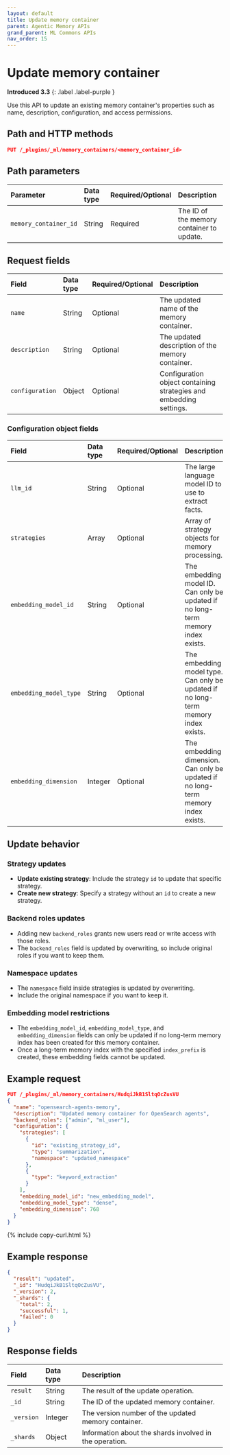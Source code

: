 ```yaml
---
layout: default
title: Update memory container
parent: Agentic Memory APIs
grand_parent: ML Commons APIs
nav_order: 15
---
```


# Update memory container
**Introduced 3.3**
{: .label .label-purple }

Use this API to update an existing memory container's properties such as name, description, configuration, and access permissions.

## Path and HTTP methods

```json
PUT /_plugins/_ml/memory_containers/<memory_container_id>
```

## Path parameters

| Parameter | Data type | Required/Optional | Description |
| :--- | :--- | :--- | :--- |
| `memory_container_id` | String | Required | The ID of the memory container to update. |

## Request fields

| Field | Data type | Required/Optional | Description |
| :--- | :--- | :--- | :--- |
| `name` | String | Optional | The updated name of the memory container. |
| `description` | String | Optional | The updated description of the memory container. |
| `configuration` | Object | Optional | Configuration object containing strategies and embedding settings. |

### Configuration object fields

| Field | Data type | Required/Optional | Description |
| :--- | :--- | :--- | :--- |
| `llm_id` | String | Optional | The large language model ID to use to extract facts. |
| `strategies` | Array | Optional | Array of strategy objects for memory processing. |
| `embedding_model_id` | String | Optional | The embedding model ID. Can only be updated if no long-term memory index exists. |
| `embedding_model_type` | String | Optional | The embedding model type. Can only be updated if no long-term memory index exists. |
| `embedding_dimension` | Integer | Optional | The embedding dimension. Can only be updated if no long-term memory index exists. |

## Update behavior

### Strategy updates
- **Update existing strategy**: Include the strategy `id` to update that specific strategy.
- **Create new strategy**: Specify a strategy without an `id` to create a new strategy.

### Backend roles updates
- Adding new `backend_roles` grants new users read or write access with those roles.
- The `backend_roles` field is updated by overwriting, so include original roles if you want to keep them.

### Namespace updates
- The `namespace` field inside strategies is updated by overwriting.
- Include the original namespace if you want to keep it.

### Embedding model restrictions
- The `embedding_model_id`, `embedding_model_type`, and `embedding_dimension` fields can only be updated if no long-term memory index has been created for this memory container.
- Once a long-term memory index with the specified `index_prefix` is created, these embedding fields cannot be updated.


## Example request

```json
PUT /_plugins/_ml/memory_containers/HudqiJkB1SltqOcZusVU
{
  "name": "opensearch-agents-memory",
  "description": "Updated memory container for OpenSearch agents",
  "backend_roles": ["admin", "ml_user"],
  "configuration": {
    "strategies": [
      {
        "id": "existing_strategy_id",
        "type": "summarization",
        "namespace": "updated_namespace"
      },
      {
        "type": "keyword_extraction"
      }
    ],
    "embedding_model_id": "new_embedding_model",
    "embedding_model_type": "dense",
    "embedding_dimension": 768
  }
}
```
{% include copy-curl.html %}

## Example response

```json
{
  "result": "updated",
  "_id": "HudqiJkB1SltqOcZusVU",
  "_version": 2,
  "_shards": {
    "total": 2,
    "successful": 1,
    "failed": 0
  }
}
```

## Response fields

| Field | Data type | Description |
| :--- | :--- | :--- |
| `result` | String | The result of the update operation. |
| `_id` | String | The ID of the updated memory container. |
| `_version` | Integer | The version number of the updated memory container. |
| `_shards` | Object | Information about the shards involved in the operation. |
